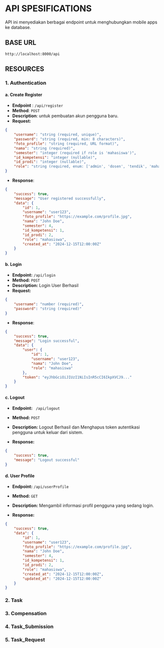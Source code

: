 # API SPESIFICATIONS

API ini menyediakan berbagai endpoint untuk menghubungkan mobile apps ke database.

## BASE URL

```
http://localhost:8000/api
```

## RESOURCES

### 1. Authentication

#### a. Create Register

-   **Endpoint** : `/api/register`
-   **Method**: `POST`
-   **Description**: untuk pembuatan akun pengguna baru.
-   **Request:**

```json
{
    "username": "string (required, unique)",
    "password": "string (required, min: 8 characters)",
    "foto_profile": "string (required, URL format)",
    "nama": "string (required)",
    "semester": "integer (required if role is 'mahasiswa')",
    "id_kompetensi": "integer (nullable)",
    "id_prodi": "integer (nullable)",
    "role": "string (required, enum: ['admin', 'dosen', 'tendik', 'mahasiswa'])"
}

```

-   **Response**:

```json
{
    "success": true,
    "message": "User registered successfully",
    "data": {
        "id": 1,
        "username": "user123",
        "foto_profile": "https://example.com/profile.jpg",
        "nama": "John Doe",
        "semester": 4,
        "id_kompetensi": 1,
        "id_prodi": 2,
        "role": "mahasiswa",
        "created_at": "2024-12-15T12:00:00Z"
    }
}

```

#### b. Login

-   **Endpoint:** `/api/login`
-   **Method:** `POST`
-   **Description:** Login User Berhasil
-   **Request:**

```json
{
    "username": "number (required)",
    "password": "string (required)"
}
```

-   **Response**:

```json
{
    "success": true,
    "message": "Login successful",
    "data": {
        "user": {
            "id": 1,
            "username": "user123",
            "nama": "John Doe",
            "role": "mahasiswa"
        },
        "token": "eyJhbGciOiJIUzI1NiIsInR5cCI6IkpXVCJ9..."
    }
}
```

#### c. Logout

-   **Endpoint:** ` /api/logout`
-   **Method:** `POST`
-   **Description:** Logout Berhasil dan Menghapus token autentikasi pengguna untuk keluar dari sistem.

-   **Response:**

```json
{
    "success": true,
    "message": "Logout successful"
}
```

#### d. User Profile

-   **Endpoint:** `/api/userProfile`
-   **Method:** `GET`
-   **Description:** Mengambil informasi profil pengguna yang sedang login.

-   **Response:**

```json
{
    "success": true,
    "data": {
        "id": 1,
        "username": "user123",
        "foto_profile": "https://example.com/profile.jpg",
        "nama": "John Doe",
        "semester": 4,
        "id_kompetensi": 1,
        "id_prodi": 2,
        "role": "mahasiswa",
        "created_at": "2024-12-15T12:00:00Z",
        "updated_at": "2024-12-15T12:00:00Z"
    }
}
```

### 2. Task

### 3. Compensation

### 4. Task_Submission

### 5. Task_Request
